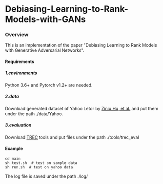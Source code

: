 # Debiasing-Learning-to-Rank-Models-with-GANs
### Overview
This is an implementation of the paper "Debiasing Learning to Rank Models with Generative Adversarial Networks".

#### Requirements
##### 1.environments
Python 3.6+ and Pytorch v1.2+ are needed.
##### 2.data
Download generated dataset of Yahoo Letor by [Ziniu Hu, et al.](https://github.com/acbull/Unbiased_LambdaMart) and put them under the path ./data/Yahoo.
##### 3.evaluation
Download [TREC](https://trec.nist.gov/trec_eval/) tools and put files under the path ./tools/trec_eval
#### Example
```
cd main
sh test.sh  # test on sample data
sh run.sh  # test on yahoo data
```
The log file is saved under the path ./log/